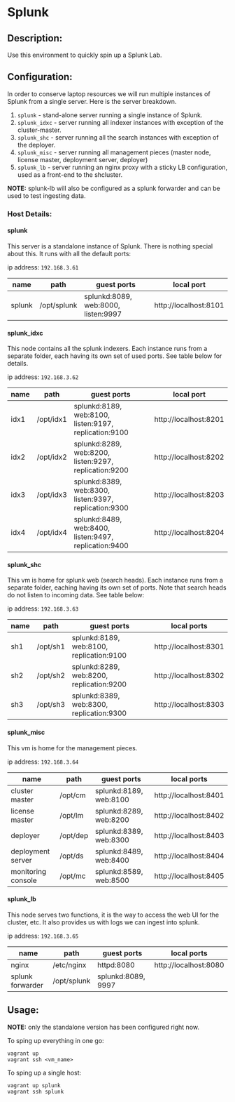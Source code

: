 # Splunk

## Description:

Use this environment to quickly spin up a Splunk Lab.

## Configuration:

In order to conserve laptop resources we will run multiple instances of Splunk from a
single server. Here is the server breakdown.

1. `splunk` - stand-alone server running a single instance of Splunk.
2. `splunk_idxc` - server running all indexer instances with exception of the cluster-master.
3. `splunk_shc` - server running all the search instances with exception of the deployer.
4. `splunk_misc` - server running all management pieces (master node, license master, deployment server, deployer)
5. `splunk_lb` - server running an nginx proxy with a sticky LB configuration, used as a front-end to the shcluster.

**NOTE:** splunk-lb will also be configured as a splunk forwarder and can be used to test ingesting data.

### Host Details:

#### splunk

This server is a standalone instance of Splunk. There is nothing special about this. It runs with all
the default ports:

ip address: `192.168.3.61`

| name | path | guest ports | local port |
| --- | --- | --- | --- |
| splunk | /opt/splunk | splunkd:8089, web:8000, listen:9997 | http://localhost:8101 |


#### splunk_idxc

This node contains all the splunk indexers. Each instance runs from a separate folder, each having its own
set of used ports. See  table below for details.

ip address: `192.168.3.62`

| name | path | guest ports | local port |
| --- | --- | --- | --- |
| idx1 | /opt/idx1 | splunkd:8189, web:8100, listen:9197, replication:9100 | http://localhost:8201 |
| idx2 | /opt/idx2 | splunkd:8289, web:8200, listen:9297, replication:9200 | http://localhost:8202 |
| idx3 | /opt/idx3 | splunkd:8389, web:8300, listen:9397, replication:9300 | http://localhost:8203 |
| idx4 | /opt/idx4 | splunkd:8489, web:8400, listen:9497, replication:9400 | http://localhost:8204 |


#### splunk_shc

This vm is home for splunk web (search heads). Each instance runs from a separate folder, eaching having its
own set of ports. Note that search heads do not listen to incoming data. See table below:

ip address: `192.168.3.63`

| name | path | guest ports | local ports |
| --- | --- | --- | --- |
| sh1 | /opt/sh1 | splunkd:8189, web:8100, replication:9100 | http://localhost:8301 |
| sh2 | /opt/sh2 | splunkd:8289, web:8200, replication:9200 | http://localhost:8302 |
| sh3 | /opt/sh3 | splunkd:8389, web:8300, replication:9300 | http://localhost:8303 |


#### splunk_misc

This vm is home for the management pieces.

ip address: `192.168.3.64`

| name | path | guest ports | local ports |
| --- | --- | --- | --- |
| cluster master | /opt/cm | splunkd:8189, web:8100 | http://localhost:8401 |
| license master | /opt/lm | splunkd:8289, web:8200 | http://localhost:8402 |
| deployer | /opt/dep | splunkd:8389, web:8300 | http://localhost:8403 |
| deployment server | /opt/ds | splunkd:8489, web:8400 | http://localhost:8404 |
| monitoring console | /opt/mc | splunkd:8589, web:8500 | http://localhost:8405 |


#### splunk_lb

This node serves two functions, it is the way to access the web UI for the cluster, etc. It also
provides us with logs we can ingest into splunk.

ip address: `192.168.3.65`

| name | path | guest ports | local ports |
| --- | --- | --- | --- |
| nginx | /etc/nginx | httpd:8080 | http://localhost:8080 |
| splunk forwarder | /opt/splunk | splunkd:8089, 9997 | |


## Usage:

**NOTE:** only the standalone version has been configured right now.

To sping up everything in one go:

	vagrant up
	vagrant ssh <vm_name>

To sping up a single host:

	vagrant up splunk
	vagrant ssh splunk
